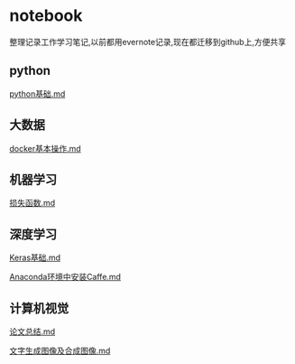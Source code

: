# notebook

​        整理记录工作学习笔记,以前都用evernote记录,现在都迁移到github上,方便共享



## python

<a href='python/python基础.md'>python基础.md</a>



## 大数据

<a href='大数据/docker基本操作.md'>docker基本操作.md</a>



## 机器学习

<a href=机器学习/损失函数.md>损失函数.md</a>



## 深度学习

<a href='深度学习/Keras基础.md'>Keras基础.md</a>

<a href=深度学习/Anaconda环境中安装Caffe.md>Anaconda环境中安装Caffe.md</a>



## 计算机视觉

<a href='计算机视觉/论文总结.md'>论文总结.md</a>

<a href=计算机视觉/文字生成图像及合成图像.md>文字生成图像及合成图像.md</a>